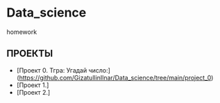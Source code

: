 # Data_science
homework
## ПРОЕКТЫ

* [Проект 0. Тгра: Угадай число:] (https://github.com/GizatullinIlnar/Data_science/tree/main/project_0)
* [Проект 1.]
* [Проект 2.]